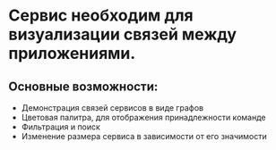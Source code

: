 # Сервис необходим для визуализации связей между приложениями.

## Основные возможности: 

* Демонстрация связей сервисов в виде графов
* Цветовая палитра, для отображения принадлежности команде
* Фильтрация и поиск
* Изменение размера сервиса в зависимости от его значимости